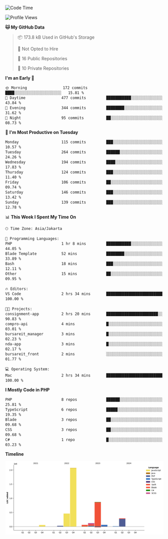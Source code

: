 <!--START_SECTION:waka-->
![Code Time](http://img.shields.io/badge/Code%20Time-439%20hrs%209%20mins-blue)

![Profile Views](http://img.shields.io/badge/Profile%20Views-0-blue)

**🐱 My GitHub Data** 

> 📦 173.8 kB Used in GitHub's Storage 
 > 
> 🚫 Not Opted to Hire
 > 
> 📜 16 Public Repositories 
 > 
> 🔑 10 Private Repositories 
 > 
**I'm an Early 🐤** 

```text
🌞 Morning                172 commits         ████░░░░░░░░░░░░░░░░░░░░░   15.81 % 
🌆 Daytime                477 commits         ███████████░░░░░░░░░░░░░░   43.84 % 
🌃 Evening                344 commits         ████████░░░░░░░░░░░░░░░░░   31.62 % 
🌙 Night                  95 commits          ██░░░░░░░░░░░░░░░░░░░░░░░   08.73 % 
```
📅 **I'm Most Productive on Tuesday** 

```text
Monday                   115 commits         ███░░░░░░░░░░░░░░░░░░░░░░   10.57 % 
Tuesday                  264 commits         ██████░░░░░░░░░░░░░░░░░░░   24.26 % 
Wednesday                194 commits         ████░░░░░░░░░░░░░░░░░░░░░   17.83 % 
Thursday                 124 commits         ███░░░░░░░░░░░░░░░░░░░░░░   11.40 % 
Friday                   106 commits         ██░░░░░░░░░░░░░░░░░░░░░░░   09.74 % 
Saturday                 146 commits         ███░░░░░░░░░░░░░░░░░░░░░░   13.42 % 
Sunday                   139 commits         ███░░░░░░░░░░░░░░░░░░░░░░   12.78 % 
```


📊 **This Week I Spent My Time On** 

```text
🕑︎ Time Zone: Asia/Jakarta

💬 Programming Languages: 
PHP                      1 hr 8 mins         ███████████░░░░░░░░░░░░░░   44.05 % 
Blade Template           52 mins             ████████░░░░░░░░░░░░░░░░░   33.89 % 
Bash                     18 mins             ███░░░░░░░░░░░░░░░░░░░░░░   12.11 % 
Other                    15 mins             ██░░░░░░░░░░░░░░░░░░░░░░░   09.95 % 

🔥 Editors: 
VS Code                  2 hrs 34 mins       █████████████████████████   100.00 % 

🐱‍💻 Projects: 
consignment-app          2 hrs 20 mins       ███████████████████████░░   90.83 % 
compro-api               4 mins              █░░░░░░░░░░░░░░░░░░░░░░░░   03.01 % 
bursareit_manager        3 mins              █░░░░░░░░░░░░░░░░░░░░░░░░   02.23 % 
nda-app                  3 mins              █░░░░░░░░░░░░░░░░░░░░░░░░   02.17 % 
bursareit_front          2 mins              ░░░░░░░░░░░░░░░░░░░░░░░░░   01.77 % 

💻 Operating System: 
Mac                      2 hrs 34 mins       █████████████████████████   100.00 % 
```

**I Mostly Code in PHP** 

```text
PHP                      8 repos             ██████░░░░░░░░░░░░░░░░░░░   25.81 % 
TypeScript               6 repos             █████░░░░░░░░░░░░░░░░░░░░   19.35 % 
Blade                    3 repos             ██░░░░░░░░░░░░░░░░░░░░░░░   09.68 % 
CSS                      3 repos             ██░░░░░░░░░░░░░░░░░░░░░░░   09.68 % 
C#                       1 repo              █░░░░░░░░░░░░░░░░░░░░░░░░   03.23 % 
```



**Timeline**

![Lines of Code chart](https://raw.githubusercontent.com/brstreet2/brstreet2/main/assets/bar_graph.png)


<!--END_SECTION:waka-->

